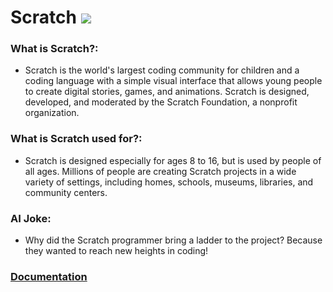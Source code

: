 # Scratch ![](https://www.tiobe.com/wp-content/themes/tiobe/tiobe-index/images/Scratch.png)
### What is Scratch?:
- Scratch is the world's largest coding community for children and a coding language with a simple visual interface that allows young people to create digital stories, games, and animations. Scratch is designed, developed, and moderated by the Scratch Foundation, a nonprofit organization.

### What is Scratch used for?:
- Scratch is designed especially for ages 8 to 16, but is used by people of all ages. Millions of people are creating Scratch projects in a wide variety of settings, including homes, schools, museums, libraries, and community centers.

### AI Joke:
- Why did the Scratch programmer bring a ladder to the project?  Because they wanted to reach new heights in coding!

### [Documentation](https://scratch.mit.edu/)